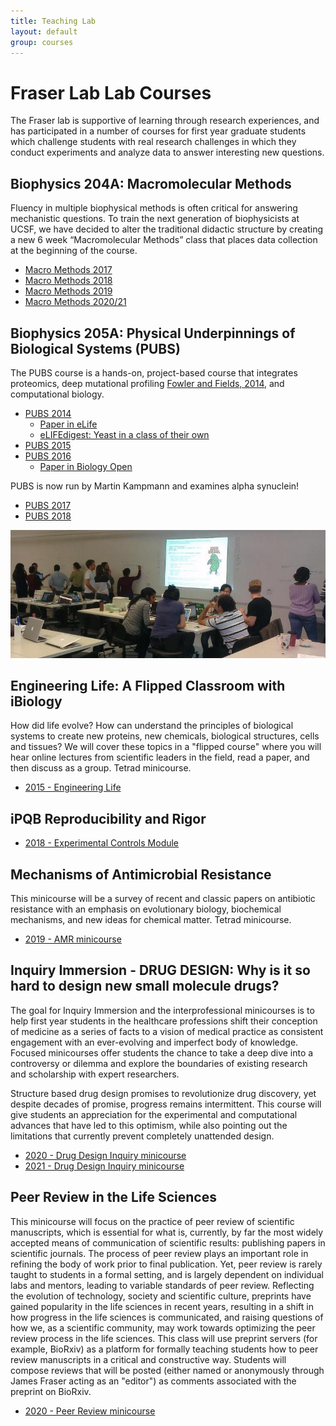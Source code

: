 ```yaml
---
title: Teaching Lab
layout: default
group: courses
---
```


# Fraser Lab Lab Courses

The Fraser lab is supportive of learning through research experiences, and has participated in a number of courses for first year graduate students which challenge students with real research challenges in which they conduct experiments and analyze data to answer interesting new questions.


## Biophysics 204A: Macromolecular Methods
Fluency in multiple biophysical methods is often critical for answering mechanistic questions. To train the next generation of biophysicists at UCSF, we have decided to alter the traditional didactic structure by creating a new 6 week “Macromolecular Methods” class that places data collection at the beginning of the course.

- [Macro Methods 2017](/courses/methods_2017/)
- [Macro Methods 2018](/courses/methods_2018/)
- [Macro Methods 2019](/courses/methods_2019/)
- [Macro Methods 2020/21](/methods/)


## Biophysics 205A: Physical Underpinnings of Biological Systems (PUBS)
The PUBS course is a hands-on, project-based course that integrates proteomics, deep mutational profiling [Fowler and Fields, 2014](http://cdn.fraserlab.com/courses/pubs/2014_fowler.pdf), and computational biology.
- [PUBS 2014](/courses/pubs/pubs_2014/)
  - [Paper in eLife](http://cdn.fraserlab.com/publications/2016_mavor.pdf)
  - [eLIFEdigest: Yeast in a class of their own](https://medium.com/lifes-building-blocks/yeast-in-a-class-of-their-own-4dabb27653eb#.tcf71ly8z)
- [PUBS 2015](/courses/pubs/pubs_2015/)
- [PUBS 2016](http://kampmannlab.ucsf.edu/pubs-2016)
  - [Paper in Biology Open](http://cdn.fraserlab.com/publications/2018_mavor.pdf)

PUBS is now run by Martin Kampmann and examines alpha synuclein!
- [PUBS 2017](https://kampmannlab.ucsf.edu/pubs-2017)
- [PUBS 2018](https://kampmannlab.ucsf.edu/pubs-2018)


<img class="img-fluid mx-auto d-block" src="/static/img/pub/2016_mavor.jpg" alt="PUBS Students in the teaching lab">


##  Engineering Life:  A Flipped Classroom with iBiology
How did life evolve?  How can understand the principles of biological systems to create new proteins, new chemicals, biological structures, cells and tissues?  We will cover these topics in a "flipped course" where you will hear online lectures from scientific leaders in the field, read a paper, and then discuss as a group.  Tetrad minicourse.
- [2015 - Engineering Life](/courses/flipped_2015/)


## iPQB Reproducibility and Rigor
- [2018 - Experimental Controls Module](/courses/rigor_2018/)


##  Mechanisms of Antimicrobial Resistance
This minicourse will be a survey of recent and classic papers on antibiotic resistance with an emphasis on evolutionary biology, biochemical mechanisms, and new ideas for chemical matter.  Tetrad minicourse.
- [2019 - AMR minicourse](/courses/amr_2019/)


## Inquiry Immersion -  DRUG DESIGN: Why is it so hard to design new small molecule drugs?
The goal for Inquiry Immersion and the interprofessional minicourses is to help first year students in the healthcare professions shift their conception of medicine as a series of facts to a vision of medical practice as consistent engagement with an ever-evolving and imperfect body of knowledge.  Focused minicourses offer students the chance to take a deep dive into a controversy or dilemma and explore the boundaries of existing research and scholarship with expert researchers.

Structure based drug design promises to revolutionize drug discovery, yet despite decades of promise, progress remains intermittent. This course will give students an appreciation for the experimental and computational advances that have led to this optimism, while also pointing out the limitations that currently prevent completely unattended design.
- [2020 - Drug Design Inquiry minicourse](/courses/inquiry_2020/)
- [2021 - Drug Design Inquiry minicourse](/inquiry/)

##  Peer Review in the Life Sciences
This minicourse will focus on the practice of peer review of scientific manuscripts, which is essential for what is, currently, by far the most widely accepted means of communication of scientific results: publishing papers in scientific journals. The process of peer review plays an important role in refining the body of work prior to final publication. Yet, peer review is rarely taught to students in a formal setting, and is largely dependent on individual labs and mentors, leading to variable standards of peer review. Reflecting the evolution of technology, society and scientific culture, preprints have gained popularity in the life sciences in recent years, resulting in a shift in how progress in the life sciences is communicated, and raising questions of how we, as a scientific community, may work towards optimizing the peer review process in the life sciences. This class will use preprint servers (for example, BioRxiv) as a platform for formally teaching students how to peer review manuscripts in a critical and constructive way. Students will compose reviews that will be posted (either named or anonymously through James Fraser acting as an "editor") as comments associated with the preprint on BioRxiv.
- [2020 - Peer Review minicourse](/peer_review/)
